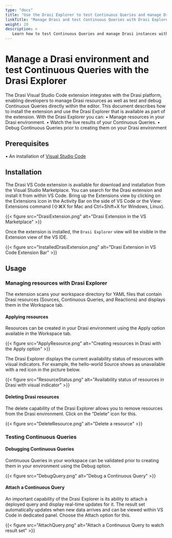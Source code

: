 ```yaml
---
type: "docs"
title: "Use the Drasi Explorer to test Continuous Queries and manage Drasi instances"
linkTitle: "Manage Drasi and test Continuous Queries with Drasi Explorer"
weight: 20
description: >
   Learn how to test Continuous Queries and manage Drasi instances with the Drasi Explorer
---
```


# Manage a Drasi environment and test Continuous Queries with the Drasi Explorer

The Drasi Visual Studio Code extension integrates with the Drasi platform, enabling developers to manage Drasi resources as well as test and debug Continuous Queries directly within the editor. This document describes how to install the extension and use the Drasi Explorer that is available as part of the extension. With the Drasi Explorer you can:
•	Manage resources in your Drasi environment.
•	Watch the live results of your Continuous Queries.
•	Debug Continuous Queries prior to creating them on your Drasi environment

## Prerequisites
•	An installation of [Visual Studio Code](https://code.visualstudio.com)

## Installation

The Drasi VS Code extension is available for download and installation from the Visual Studio Marketplace. You can search for the Drasi extension and install it from within VS Code. Bring up the Extensions view by clicking on the Extensions icon in the Activity Bar on the side of VS Code or the View: Extensions command (⇧⌘X for Mac and Ctrl+Shift+X for Windows, Linux).

{{< figure src="DrasiExtension.png" alt="Drasi Extension in the VS Marketplace" >}}

Once the extension is installed, the `Drasi Explorer` view will be visible in the Extension view of the VS IDE.

{{< figure src="InstalledDrasiExtension.png" alt="Drasi Extension in VS Code Extension Bar" >}}

## Usage

### Managing resources with Drasi Explorer

The extension scans your workspace directory for YAML files that contain Drasi resources (Sources, Continuous Queries, and Reactions) and displays them in the Workspace tab.

#### Applying resources
Resources can be created in your Drasi environment using the Apply option available in the Workspace tab.

{{< figure src="ApplyResource.png" alt="Creating resources in Drasi with the Apply option" >}}

The Drasi Explorer displays the current availability status of resources with visual indicators. For example, the hello-world Source shows as unavailable with a red icon in the picture below.

{{< figure src="ResourceStatus.png" alt="Availability status of resources in Drasi with visual indicator" >}}

#### Deleting Drasi resources
 The delete capability of the Drasi Explorer allows you to remove resources from the Drasi environment. Click on the “Delete” icon for this.

{{< figure src="DeleteResource.png" alt="Delete a resource" >}}

### Testing Continuous Queries

#### Debugging Continuous Queries
Continuous Queries in your workspace can be validated prior to creating them in your environment using the Debug option.

{{< figure src="DebugQuery.png" alt="Debug a Continuous Query" >}}

#### Attach a Continuous Query 

An important capability of the Drasi Explorer is its ability to attach a deployed query and display real-time updates for it. The result set automatically updates when new data arrives and can be viewed within VS Code in dedicated panel. Choose the Attach option for this.

{{< figure src="AttachQuery.png" alt="Attach a Continuous Query to watch result set" >}}
